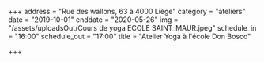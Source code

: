 +++
address = "Rue des wallons, 63 à 4000 Liège"
category = "ateliers"
date = "2019-10-01"
enddate = "2020-05-26"
img = "/assets/uploadsOut/Cours de yoga ECOLE SAINT_MAUR.jpeg"
schedule_in = "16:00"
schedule_out = "17:00"
title = "Atelier Yoga à l'école Don Bosco"

+++
